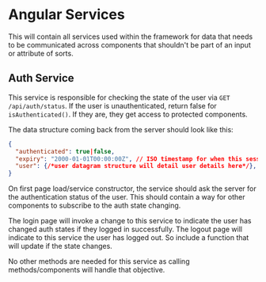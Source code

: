 # Angular Services

This will contain all services used within the framework for data that needs to be communicated
across components that shouldn't be part of an input or attribute of sorts.

## Auth Service

This service is responsible for checking the state of the user via `GET /api/auth/status`.
If the user is unauthenticated, return false for `isAuthenticated()`.
If they are, they get access to protected components.

The data structure coming back from the server should look like this:

```json
{
  "authenticated": true|false,
  "expiry": "2000-01-01T00:00:00Z", // ISO timestamp for when this session expires and should be deleted from the browser.
  "user": {/*user datagram structure will detail user details here*/},
}
```

On first page load/service constructor, the service should ask the server for the authentication
status of the user. This should contain a way for other components to subscribe to the auth state
changing.

The login page will invoke a change to this service to indicate the user has changed auth states if
they logged in successfully. The logout page will indicate to this service the user has logged out.
So include a function that will update if the state changes.

No other methods are needed for this service as calling methods/components will handle that objective.
